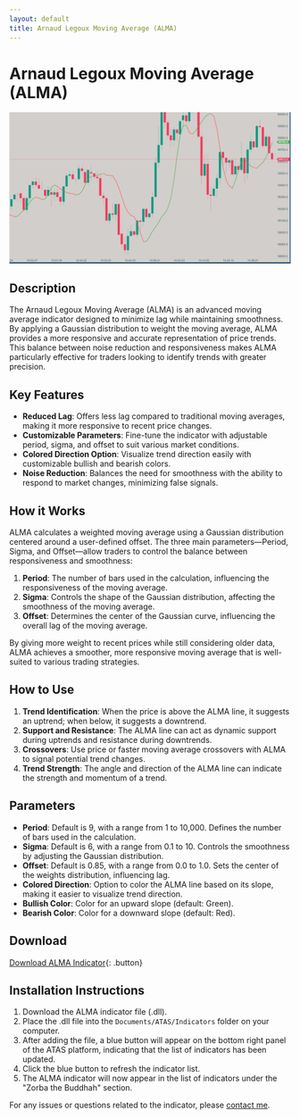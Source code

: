```yaml
---
layout: default
title: Arnaud Legoux Moving Average (ALMA)
---
```


# Arnaud Legoux Moving Average (ALMA)

![ALMA](../assets/image/alma-large.png)

## Description

The Arnaud Legoux Moving Average (ALMA) is an advanced moving average indicator designed to minimize lag while maintaining smoothness. By applying a Gaussian distribution to weight the moving average, ALMA provides a more responsive and accurate representation of price trends. This balance between noise reduction and responsiveness makes ALMA particularly effective for traders looking to identify trends with greater precision.

## Key Features

- **Reduced Lag**: Offers less lag compared to traditional moving averages, making it more responsive to recent price changes.
- **Customizable Parameters**: Fine-tune the indicator with adjustable period, sigma, and offset to suit various market conditions.
- **Colored Direction Option**: Visualize trend direction easily with customizable bullish and bearish colors.
- **Noise Reduction**: Balances the need for smoothness with the ability to respond to market changes, minimizing false signals.

## How it Works

ALMA calculates a weighted moving average using a Gaussian distribution centered around a user-defined offset. The three main parameters—Period, Sigma, and Offset—allow traders to control the balance between responsiveness and smoothness:

1. **Period**: The number of bars used in the calculation, influencing the responsiveness of the moving average.
2. **Sigma**: Controls the shape of the Gaussian distribution, affecting the smoothness of the moving average.
3. **Offset**: Determines the center of the Gaussian curve, influencing the overall lag of the moving average.

By giving more weight to recent prices while still considering older data, ALMA achieves a smoother, more responsive moving average that is well-suited to various trading strategies.

## How to Use

1. **Trend Identification**: When the price is above the ALMA line, it suggests an uptrend; when below, it suggests a downtrend.
2. **Support and Resistance**: The ALMA line can act as dynamic support during uptrends and resistance during downtrends.
3. **Crossovers**: Use price or faster moving average crossovers with ALMA to signal potential trend changes.
4. **Trend Strength**: The angle and direction of the ALMA line can indicate the strength and momentum of a trend.

## Parameters

- **Period**: Default is 9, with a range from 1 to 10,000. Defines the number of bars used in the calculation.
- **Sigma**: Default is 6, with a range from 0.1 to 10. Controls the smoothness by adjusting the Gaussian distribution.
- **Offset**: Default is 0.85, with a range from 0.0 to 1.0. Sets the center of the weights distribution, influencing lag.
- **Colored Direction**: Option to color the ALMA line based on its slope, making it easier to visualize trend direction.
- **Bullish Color**: Color for an upward slope (default: Green).
- **Bearish Color**: Color for a downward slope (default: Red).

## Download

[Download ALMA Indicator](https://github.com/Zorba-the-buddhah/Zorba-The-Buddhah.github.io/releases/download/v1.0.0/Arnaud.Legoux.Moving.Average.zip){: .button}

## Installation Instructions

1. Download the ALMA indicator file (.dll).
2. Place the .dll file into the `Documents/ATAS/Indicators` folder on your computer.
3. After adding the file, a blue button will appear on the bottom right panel of the ATAS platform, indicating that the list of indicators has been updated.
4. Click the blue button to refresh the indicator list.
5. The ALMA indicator will now appear in the list of indicators under the "Zorba the Buddhah" section.

For any issues or questions related to the indicator, please [contact me](mailto:zorba.the.buddhah@gmail.com).
